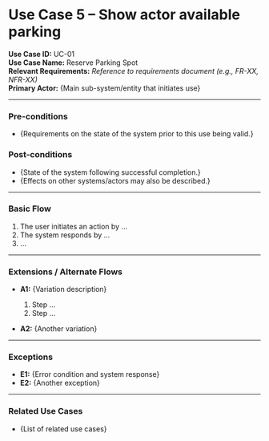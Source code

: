 # Use Case 5 – Show actor available parking

**Use Case ID:** UC-01  
**Use Case Name:** Reserve Parking Spot  
**Relevant Requirements:** _Reference to requirements document (e.g., FR-XX, NFR-XX)_  
**Primary Actor:** {Main sub-system/entity that initiates use}

---

### Pre-conditions

- {Requirements on the state of the system prior to this use being valid.}

### Post-conditions

- {State of the system following successful completion.}
- {Effects on other systems/actors may also be described.}

---

### Basic Flow

1. The user initiates an action by …
2. The system responds by …
3. …

---

### Extensions / Alternate Flows

- **A1:** {Variation description}

  1. Step …
  2. Step …

- **A2:** {Another variation}

---

### Exceptions

- **E1:** {Error condition and system response}
- **E2:** {Another exception}

---

### Related Use Cases

- {List of related use cases}
